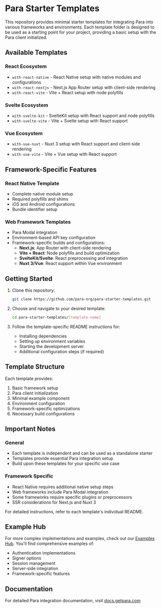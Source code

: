 # Para Starter Templates

This repository provides minimal starter templates for integrating Para into various frameworks and environments. Each
template folder is designed to be used as a starting point for your project, providing a basic setup with the Para
client initialized.

## Available Templates

### React Ecosystem

- `with-react-native` - React Native setup with native modules and configurations
- `with-react-nextjs` - Next.js App Router setup with client-side rendering
- `with-react-vite` - Vite + React setup with node polyfills

### Svelte Ecosystem

- `with-svelte-kit` - SvelteKit setup with React support and node polyfills
- `with-svelte-vite` - Vite + Svelte setup with React support

### Vue Ecosystem

- `with-vue-nuxt` - Nuxt 3 setup with React support and client-side rendering
- `with-vue-vite` - Vite + Vue setup with React support

## Framework-Specific Features

### React Native Template

- Complete native module setup
- Required polyfills and shims
- iOS and Android configurations
- Bundle identifier setup

### Web Framework Templates

- Para Modal integration
- Environment-based API key configuration
- Framework-specific builds and configurations:
  - **Next.js**: App Router with client-side rendering
  - **Vite + React**: Node polyfills and build optimization
  - **SvelteKit/Svelte**: React preprocessing and integration
  - **Nuxt 3/Vue**: React support within Vue environment

## Getting Started

1. Clone this repository:

   ```bash
   git clone https://github.com/para-org/para-starter-templates.git
   ```

2. Choose and navigate to your desired template:

   ```bash
   cd para-starter-templates/[template-name]
   ```

3. Follow the template-specific README instructions for:
   - Installing dependencies
   - Setting up environment variables
   - Starting the development server
   - Additional configuration steps (if required)

## Template Structure

Each template provides:

1. Basic framework setup
2. Para client initialization
3. Minimal example component
4. Environment configuration
5. Framework-specific optimizations
6. Necessary build configurations

## Important Notes

### General

- Each template is independent and can be used as a standalone starter
- Templates provide essential Para integration setup
- Build upon these templates for your specific use case

### Framework Specific

- React Native requires additional native setup steps
- Web frameworks include Para Modal integration
- Some frameworks require specific plugins or preprocessors
- SSR considerations for Next.js and Nuxt 3

For detailed instructions, refer to each template's individual README.

## Example Hub

For more complex implementations and examples, check out our [Examples Hub](https://github.com/para-org/Examples-Hub/).
You'll find comprehensive examples of:

- Authentication implementations
- Signer options
- Session management
- Server-side integration
- Framework-specific features

## Documentation

For detailed Para integration documentation, visit [docs.getpara.com](https://docs.getpara.com)
